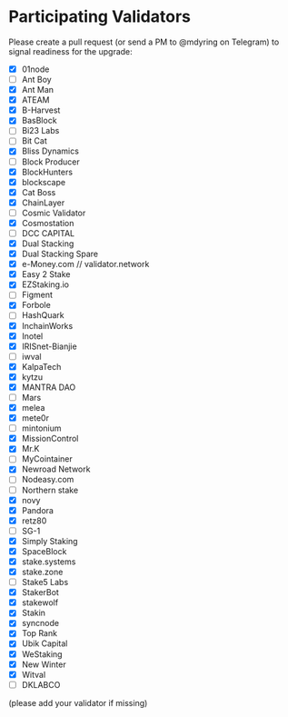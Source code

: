 # Participating Validators

Please create a pull request (or send a PM to @mdyring on Telegram) to signal readiness for the upgrade:

* [x] 01node
* [ ] Ant Boy
* [x] Ant Man
* [x] ATEAM
* [x] B-Harvest
* [x] BasBlock
* [ ] Bi23 Labs
* [ ] Bit Cat
* [x] Bliss Dynamics
* [ ] Block Producer
* [x] BlockHunters
* [x] blockscape
* [x] Cat Boss
* [x] ChainLayer
* [ ] Cosmic Validator
* [x] Cosmostation
* [ ] DCC CAPITAL
* [x] Dual Stacking
* [x] Dual Stacking Spare
* [x] e-Money.com // validator.network
* [x] Easy 2 Stake
* [x] EZStaking.io
* [ ] Figment
* [x] Forbole
* [ ] HashQuark
* [x] InchainWorks
* [x] Inotel
* [x] IRISnet-Bianjie
* [ ] iwval
* [x] KalpaTech
* [x] kytzu
* [x] MANTRA DAO
* [ ] Mars
* [x] melea
* [x] mete0r
* [ ] mintonium
* [x] MissionControl
* [x] Mr.K
* [ ] MyCointainer
* [x] Newroad Network
* [ ] Nodeasy.com
* [ ] Northern stake
* [x] novy
* [x] Pandora
* [x] retz80
* [ ] SG-1
* [x] Simply Staking
* [x] SpaceBlock
* [x] stake.systems
* [x] stake.zone
* [ ] Stake5 Labs
* [x] StakerBot
* [x] stakewolf
* [x] Stakin
* [x] syncnode
* [x] Top Rank
* [x] Ubik Capital
* [x] WeStaking
* [x] New Winter
* [x] Witval
* [ ] DKLABCO

(please add your validator if missing)
